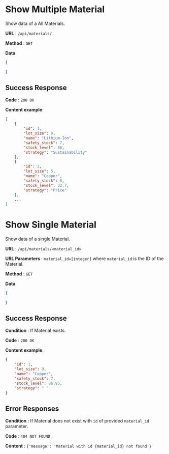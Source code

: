 # Show Multiple Material

Show data of a All Materials.

**URL** : `/api/materials/`

**Method** : `GET`

**Data**: 

```json
{
    
}
```

## Success Response

**Code** : `200 OK`

**Content example**:

```json
[
    {
        "id": 1,
        "lot_size": 9,
        "name": "Lithium-Ion",
        "safety_stock": 7,
        "stock_level": 86,
        "strategy": "Sustainability"
    },
    {
        "id": 2,
        "lot_size": 5,
        "name": "Copper",
        "safety_stock": 8,
        "stock_level": 32.7,
        "strategy": "Price"
    },
    ...
]
```

# Show Single Material

Show data of a single Material.

**URL** : `/api/materials/<material_id>`

**URL Parameters** : `material_id=[integer]` where `material_id` is the ID of the Material.

**Method** : `GET`

**Data**: 

```json
{
    
}
```

## Success Response

**Condition** : If Material exists.

**Code** : `200 OK`

**Content example**:

```json
{
    "id": 1,
    "lot_size": 9,
    "name": "Copper",
    "safety_stock": 7,
    "stock_level": 86.95,
    "strategy": " "
}
```

## Error Responses

**Condition** : If Material does not exist with `id` of provided `material_id` parameter.

**Code** : `404 NOT FOUND`

**Content** : `{'message': 'Material with id {material_id} not found'}`